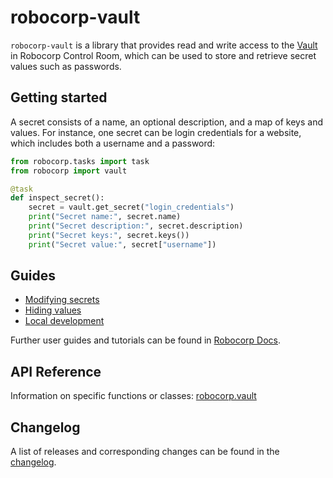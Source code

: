 # robocorp-vault

`robocorp-vault` is a library that provides read and write access to the
[Vault](https://robocorp.com/docs/development-guide/variables-and-secrets/vault)
in Robocorp Control Room, which can be used to store and retrieve secret values such as passwords.

## Getting started

A secret consists of a name, an optional description, and a map of
keys and values. For instance, one secret can be login credentials for a website,
which includes both a username and a password:

```python
from robocorp.tasks import task
from robocorp import vault

@task
def inspect_secret():
    secret = vault.get_secret("login_credentials")
    print("Secret name:", secret.name)
    print("Secret description:", secret.description)
    print("Secret keys:", secret.keys())
    print("Secret value:", secret["username"])
```

## Guides

- [Modifying secrets](./guides/modifying-secrets.md)
- [Hiding values](./guides/hiding-values.md)
- [Local development](./guides/local-development.md)

Further user guides and tutorials can be found in [Robocorp Docs](https://robocorp.com/docs).

## API Reference

Information on specific functions or classes: [robocorp.vault](./api/robocorp.vault.md)

## Changelog

A list of releases and corresponding changes can be found in the [changelog](./CHANGELOG.md).
